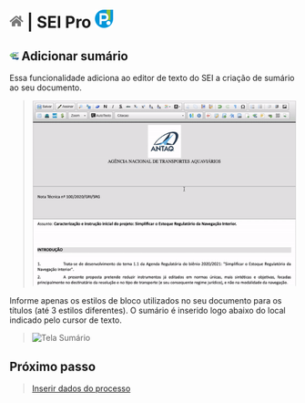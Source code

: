 # [![Home](../img/home.png)](../) |  SEI Pro ![Icone](../img/icon-32.png)

## ![SEI Pro Sumário](../img/icon-sumario.png) Adicionar sumário

Essa funcionalidade adiciona ao editor de texto do SEI a criação de sumário ao seu documento.

> ![Tela Sumário](../img/tela-sumario.gif) 

Informe apenas os estilos de bloco utilizados no seu documento para os títulos (até 3 estilos diferentes). O sumário é inserido logo abaixo do local indicado pelo cursor de texto.

> ![Tela Sumário](../img/tela-sumario2.gif) 

## Próximo passo

> [Inserir dados do processo](./DADOSPROCESSO.md)
